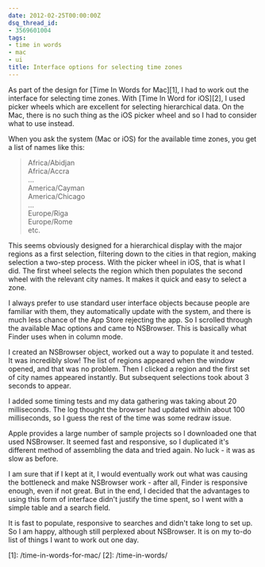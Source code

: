 ```yaml
---
date: 2012-02-25T00:00:00Z
dsq_thread_id:
- 3569601004
tags:
- time in words
- mac
- ui
title: Interface options for selecting time zones
---
```


As part of the design for [Time In Words for Mac][1], I had to work out the
interface for selecting time zones. With [Time In Word for iOS][2], I used
picker wheels which are excellent for selecting hierarchical data. On the Mac,
there is no such thing as the iOS picker wheel and so I had to consider what to
use instead.

When you ask the system (Mac or iOS) for the available time zones, you get a
list of names like this:

> Africa/Abidjan\
> Africa/Accra\
> ...\
> America/Cayman\
> America/Chicago\
> ...\
> Europe/Riga\
> Europe/Rome\
> etc.

This seems obviously designed for a hierarchical display with the major regions
as a first selection, filtering down to the cities in that region, making
selection a two-step process. With the picker wheel in iOS, that is what I did.
The first wheel selects the region which then populates the second wheel with
the relevant city names. It makes it quick and easy to select a zone.

I always prefer to use standard user interface objects because people are
familiar with them, they automatically update with the system, and there is much
less chance of the App Store rejecting the app. So I scrolled through the
available Mac options and came to NSBrowser. This is basically what Finder uses
when in column mode.

I created an NSBrowser object, worked out a way to populate it and tested. It
was incredibly slow! The list of regions appeared when the window opened, and
that was no problem. Then I clicked a region and the first set of city names
appeared instantly. But subsequent selections took about 3 seconds to appear.

I added some timing tests and my data gathering was taking about 20
milliseconds. The log thought the browser had updated within about 100
milliseconds, so I guess the rest of the time was some redraw issue.

Apple provides a large number of sample projects so I downloaded one that used
NSBrowser. It seemed fast and responsive, so I duplicated it's different method
of assembling the data and tried again. No luck - it was as slow as before.

I am sure that if I kept at it, I would eventually work out what was causing the
bottleneck and make NSBrowser work - after all, Finder is responsive enough,
even if not great. But in the end, I decided that the advantages to using this
form of interface didn't justify the time spent, so I went with a simple table
and a search field.

It is fast to populate, responsive to searches and didn't take long to set up.
So I am happy, although still perplexed about NSBrowser. It is on my to-do list
of things I want to work out one day.

[1]: /time-in-words-for-mac/ [2]: /time-in-words/
